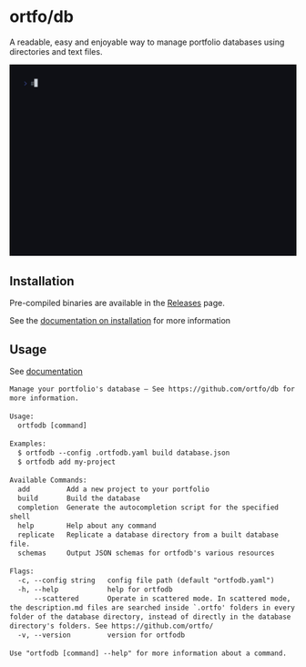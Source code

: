 # ortfo/db

A readable, easy and enjoyable way to manage portfolio databases using directories and text files.

![](./demo.gif)

## Installation

Pre-compiled binaries are available in the [Releases](https://github.com/ortfo/db/releases) page.

See the [documentation on installation](https://ortfo.org/db/getting-started#installation) for more information


## Usage

See [documentation](https://ortfo.org/db) 

```docopt
Manage your portfolio's database — See https://github.com/ortfo/db for more information.

Usage:
  ortfodb [command]

Examples:
  $ ortfodb --config .ortfodb.yaml build database.json
  $ ortfodb add my-project

Available Commands:
  add         Add a new project to your portfolio
  build       Build the database
  completion  Generate the autocompletion script for the specified shell
  help        Help about any command
  replicate   Replicate a database directory from a built database file.
  schemas     Output JSON schemas for ortfodb's various resources

Flags:
  -c, --config string   config file path (default "ortfodb.yaml")
  -h, --help            help for ortfodb
      --scattered       Operate in scattered mode. In scattered mode, the description.md files are searched inside `.ortfo' folders in every folder of the database directory, instead of directly in the database directory's folders. See https://github.com/ortfo/
  -v, --version         version for ortfodb

Use "ortfodb [command] --help" for more information about a command.

```

